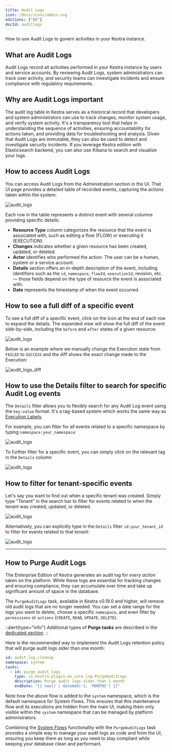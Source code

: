 ```yaml
---
title: Audit Logs
icon: /docs/icons/admin.svg
editions: ["EE"]
docId: auditlogs
---
```


How to use Audit Logs to govern activities in your Kestra instance.

## What are Audit Logs

Audit Logs record all activities performed in your Kestra instance by users and service accounts. By reviewing Audit Logs, system administrators can track user activity, and security teams can investigate incidents and ensure compliance with regulatory requirements.

## Why are Audit Logs important

The audit log table in Kestra serves as a historical record that developers and system administrators can use to track changes, monitor system usage, and verify system activity. It's a transparency tool that helps in understanding the sequence of activities, ensuring accountability for actions taken, and providing data for troubleshooting and analysis. Given that Audit Logs are immutable, they can also be used to detect and investigate security incidents. If you leverage Kestra edition with Elasticsearch backend, you can also use Kibana to search and visualize your logs.

## How to access Audit Logs

You can access Audit Logs from the Administration section in the UI. That UI page provides a detailed table of recorded events, capturing the actions taken within the system:

![audit_logs](/docs/concepts/audit_logs.png)

Each row in the table represents a distinct event with several columns providing specific details:

- **Resource Type** column categorizes the resource that the event is associated with, such as editing a flow (FLOW) or executing it (EXECUTION).
- **Changes** indicates whether a given resource has been created, updated, or deleted.
- **Actor** identifies who performed the action. The user can be a human, system or a service account.
- **Details** section offers an in-depth description of the event, including identifiers such as the `id`, `namespace`, `flowId`, `executionId`, revision, etc. — those fields depend on the type of resource the event is associated with.
- **Date** represents the timestamp of when the event occurred.

## How to see a full diff of a specific event

To see a full diff of a specific event, click on the icon at the end of each row to expand the details. The expanded view will show the full diff of the event side-by-side, including the `before` and `after` states of a given resource:

![audit_logs](/docs/enterprise/audit_logs/audit_log_5.png)

Below is an example where we manually change the Execution state from `FAILED` to `SUCCESS` and the diff shows the exact change made to the Execution:

![audit_logs_diff](/docs/enterprise/audit_logs/audit_logs_diff.gif)

## How to use the Details filter to search for specific Audit Log events

The `Details` filter allows you to flexibly search for any Audit Log event using the `key:value` format. It's a tag-based system which works the same way as [Execution Labels](../04.workflow-components/08.labels.md).

For example, you can filter for all events related to a specific namespace by typing `namespace:your_namespace`:

![audit_logs](/docs/enterprise/audit_logs/audit_log_1.png)

To further filter for a specific event, you can simply click on the relevant tag in the `Details` column:

![audit_logs](/docs/enterprise/audit_logs/audit_log_2.png)

## How to filter for tenant-specific events

Let's say you want to find out when a specific tenant was created. Simply type "Tenant" in the search bar to filter for events related to when the tenant was created, updated, or deleted.

![audit_logs](/docs/enterprise/audit_logs/audit_log_3.png)

Alternatively, you can explicitly type in the `Details` filter `id:your_tenant_id` to filter for events related to that tenant:

![audit_logs](/docs/enterprise/audit_logs/audit_log_4.png)

---

## How to Purge Audit Logs

The Enterprise Edition of Kestra generates an audit log for _every action_ taken on the platform. While these logs are essential for tracking changes and ensuring compliance, they can accumulate over time and take up significant amount of space in the database.

The `PurgeAuditLogs` task, available in Kestra v0.19.0 and higher, will remove old audit logs that are no longer needed. You can set a date range for the logs you want to delete, choose a specific `namespace`, and even filter by `permissions` or `actions` (`CREATE`, `READ`, `UPDATE`, `DELETE`).

::alert{type="info"}
Additional types of **Purge tasks** are described in the [dedicated section](../09.administrator-guide/purge.md).
::

Here is the recommended way to implement the Audit Logs retention policy that will purge audit logs older than one month:

```yaml
id: audit_log_cleanup
namespace: system
tasks:
  - id: purge_audit_logs
    type: io.kestra.plugin.ee.core.log.PurgeAuditLogs
    description: Purge audit logs older than 1 month
    endDate: "{{ now() | dateAdd(-1, 'MONTHS') }}"
```

Note how the above flow is added to the `system` namespace, which is the default namespace for System Flows. This ensures that this maintenance flow and its executions are hidden from the main UI, making them only visible within the `system` namespace that can be managed by platform administrators.

Combining the [System Flows](../05.concepts/system-flows.md) functionality with the `PurgeAuditLogs` task provides a simple way to manage your audit logs as code and from the UI, ensuring you keep them as long as you need to stay compliant while keeping your database clean and performant.
